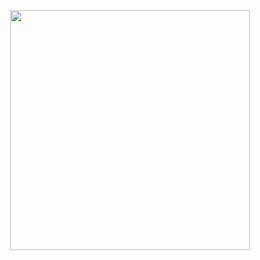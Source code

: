 

<p align="center">

  <a href="https://github.com/nedackland">
    <img src="https://github-readme-stats.vercel.app/api/top-langs/?username=nedackland&layout=compact&theme=dark&hide=stylus" width="384">
  </a>
</p>
